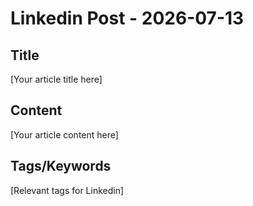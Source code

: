 # Linkedin Post - 2026-07-13

## Title
[Your article title here]

## Content
[Your article content here]

## Tags/Keywords
[Relevant tags for Linkedin]
